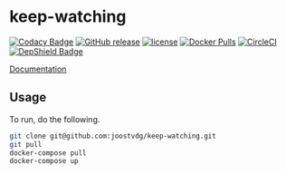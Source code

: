 # keep-watching

[![Codacy Badge](https://api.codacy.com/project/badge/Grade/74ff3bbdb55447dbb970e2fa74a60c4e)](https://www.codacy.com/app/joostvdg/keep-watching?utm_source=github.com&utm_medium=referral&utm_content=joostvdg/keep-watching&utm_campaign=badger)
[![GitHub release](https://img.shields.io/github/release/joostvdg/keep-watching.svg)]()
[![license](https://img.shields.io/github/license/joostvdg/keep-watching.svg)]()
[![Docker Pulls](https://img.shields.io/docker/pulls/caladreas/keep-watching-be.svg)]()
[![CircleCI](https://circleci.com/gh/joostvdg/keep-watching.svg?style=svg)](https://circleci.com/gh/joostvdg/keep-watching)
[![DepShield Badge](https://depshield.sonatype.org/badges/joostvdg/keep-watching/depshield.svg)](https://depshield.github.io)

[Documentation](https://joostvdg.github.io/keep-watching/)

## Usage

To run, do the following.

```bash
git clone git@github.com:joostvdg/keep-watching.git
git pull
docker-compose pull
docker-compose up
```

